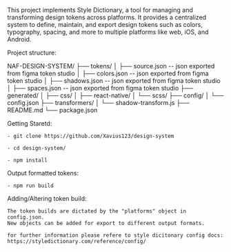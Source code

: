 This project implements Style Dictionary, a tool for managing and transforming design tokens across platforms. It provides a centralized system to define, maintain, and export design tokens such as colors, typography, spacing, and more to multiple platforms like web, iOS, and Android.

Project structure:

NAF-DESIGN-SYSTEM/
├── tokens/
│ ├── source.json -- json exported from figma token studio
│ ├── colors.json -- json exported from figma token studio
│ ├── shadows.json -- json exported from figma token studio
│ ├── spaces.json -- json exported from figma token studio
├── generated/
│ ├── css/
│ ├── react-native/
│ └── scss/
├── config/
│ └── config.json
├── transformers/
│ └── shadow-transform.js
├── README.md
└── package.json

Getting Staretd:

    - git clone https://github.com/Xavius123/design-system

    - cd design-system/

    - npm install

Output formatted tokens:

    - npm run build

Adding/Altering token build:

    The token builds are dictated by the "platforms" object in config.json.
    New objects can be added for export to different output formats.

    for further information please refere to style dicitonary config docs: https://styledictionary.com/reference/config/
